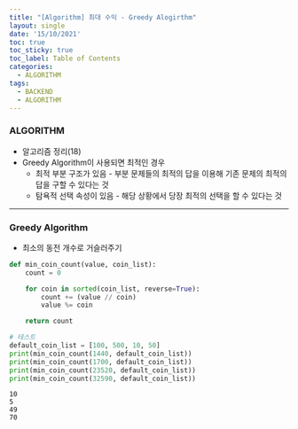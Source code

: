 ```yaml
---
title: "[Algorithm] 최대 수익 - Greedy Alogirthm"
layout: single
date: '15/10/2021'
toc: true
toc_sticky: true
toc_label: Table of Contents
categories:
  - ALGORITHM
tags:
  - BACKEND
  - ALGORITHM
---
```


### ALGORITHM
* 알고리즘 정리(18)
* Greedy Algorithm이 사용되면 최적인 경우
  * 최적 부분 구조가 있음 - 부분 문제들의 최적의 답을 이용해 기존 문제의 최적의 답을 구할 수 있다는 것
  * 탐욕적 선택 속성이 있음 - 해당 상황에서 당장 최적의 선택을 할 수 있다는 것

---

### Greedy Algorithm
* 최소의 동전 개수로 거슬러주기


```python
def min_coin_count(value, coin_list):
    count = 0

    for coin in sorted(coin_list, reverse=True):
        count += (value // coin)
        value %= coin

    return count

# 테스트
default_coin_list = [100, 500, 10, 50]
print(min_coin_count(1440, default_coin_list))
print(min_coin_count(1700, default_coin_list))
print(min_coin_count(23520, default_coin_list))
print(min_coin_count(32590, default_coin_list))
```

    10
    5
    49
    70

